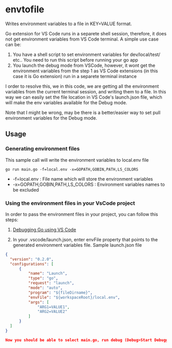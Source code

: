 # envtofile

Writes environment variables to a file in KEY=VALUE format. 

Go extension for VS Code runs in a separete shell session, therefore, it does not get environment variables from VS Code terminal. A simple use case can be:
1. You have a shell script to set environment variables for dev/local/test/ etc.. You need to run this script before running your go app
2. You launch the debug mode from VSCode, however, it wont get the environment variables from the step 1 as VS Code extensions (in this case it is Go extension) run in a separete terminal instance

I order to resolve this, we in this code, we are getting all the environment variables from the current terminal session, and writing them to a file. In this way we can easily set the file location in VS Code's launch.json file, which will make the env variables available for the Debug mode. 

Note that I might be wrong, may be there is a better/easier way to set pull environment variables for the Debug mode.

## Usage 

### Generating environment files 

This sample call will write the environment variables to local.env file 

```shell
go run main.go -f=local.env -x=GOPATH,GOBIN,PATH,LS_COLORS
```

- -f=local.env : File name which will store the environment variables
- -x=GOPATH,GOBIN,PATH,LS_COLORS : Environment variables names to be excluded 

### Using the environment files in your VsCode project 

In order to pass the environment files in your project, you can follow this steps:

1. [Debugging Go using VS Code](https://github.com/Microsoft/vscode-go/wiki/Debugging-Go-code-using-VS-Code) 

2. In your .vscode/launch.json, enter envFile property that points to the generated environment variables file.
  Sample launch.json file 

  ```json
  {
	"version": "0.2.0",
	"configurations": [
		{
			"name": "Launch",
			"type": "go",
			"request": "launch",
			"mode": "auto",
			"program": "${fileDirname}",
            "envFile": "${workspaceRoot}/local.env",
            "args": [
                "ARG1=VALUE1",
                "ARG2=VALUE2"
            ]
		}
	]
  }  

  Now you should be able to select main.go, run debug (Debug>Start Debugging). This will pass all the environment variables defined in local.env file to your application 


